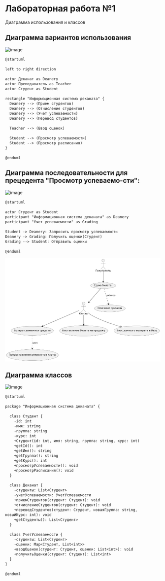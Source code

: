 # Лабораторная работа №1
Диаграмма использования и классов

## Диаграмма вариантов использования
![image](https://github.com/Scythe888/TMP/assets/134215335/4ef5703a-51e5-46ce-8c66-763d8b88cb5e)

```
@startuml

left to right direction

actor Деканат as Deanery
actor Преподаватель as Teacher
actor Студент as Student

rectangle "Информационная система деканата" {
  Deanery --> (Прием студентов)
  Deanery --> (Отчисление студентов)
  Deanery --> (Учет успеваемости)
  Deanery --> (Перевод студентов)
  
  Teacher --> (Ввод оценок)
  
  Student --> (Просмотр успеваемости)
  Student --> (Просмотр расписания)
}

@enduml

```

## Диаграмма последовательности для прецедента "Просмотр успеваемо-сти":
![image](https://github.com/Scythe888/TMP/assets/134215335/0e9d2809-34d0-4025-9d10-d4cc8e3d17c1)

```
@startuml

actor Студент as Student
participant "Информационная система деканата" as Deanery
participant "Учет успеваемости" as Grading

Student -> Deanery: Запросить просмотр успеваемости
Deanery -> Grading: Получить оценки(Студент)
Grading --> Student: Отправить оценки

@enduml

```

![alt text](https://github.com/st-georgy/TMP/blob/master/lab1/img/1-2.png)

## Диаграмма классов
![image](https://github.com/Scythe888/TMP/assets/134215335/58238a78-3a0a-4a06-ad78-caf8527a1279)

```
@startuml

package "Информационная система деканата" {
  
  class Студент {
    -id: int
    -имя: string
    -группа: string
    -курс: int
    +Студент(id: int, имя: string, группа: string, курс: int)
    +getId(): int
    +getИмя(): string
    +getГруппа(): string
    +getКурс(): int
    +просмотрУспеваемости(): void
    +просмотрРасписания(): void
  }
  
  class Деканат {
    -студенты: List<Студент>
    -учетУспеваемости: УчетУспеваемости
    +приемСтудентов(студент: Студент): void
    +отчислениеСтудентов(студент: Студент): void
    +переводСтудентов(студент: Студент, новаяГруппа: string, новыйКурс: int): void
    +getСтуденты(): List<Студент>
  }
  
  class УчетУспеваемости {
    -студенты: List<Студент>
    -оценки: Map<Студент, List<int>>
    +вводОценок(студент: Студент, оценки: List<int>): void
    +получитьОценки(студент: Студент): List<int>
  }
}

@enduml

```

